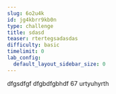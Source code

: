 ```yaml
---
slug: 6o2u4k
id: jg4kbrr9kb0n
type: challenge
title: sdasd
teaser: rtertegsadasdas
difficulty: basic
timelimit: 0
lab_config:
  default_layout_sidebar_size: 0
---
```


dfgsdfgf
dfgbdfgbhdf
67 urtyuhyrth

